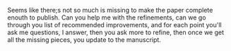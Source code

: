 Seems like there;s not so much is missing to make the paper complete enouth to publish. Can you help me with the refinements, can we go through you list of recommended improvements, and for each point you'll ask me questions, I answer, then you ask more to refine, then once we get all the missing pieces, you update to the manuscript.
